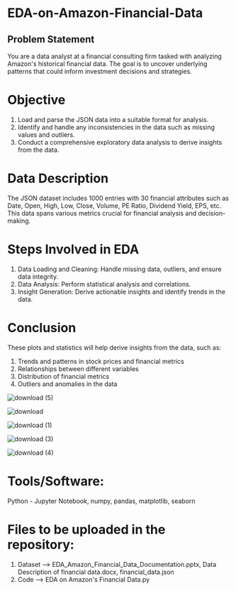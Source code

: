# EDA-on-Amazon-Financial-Data




## Problem Statement

You are a data analyst at a financial consulting firm tasked with analyzing Amazon's historical financial data. The goal is to uncover underlying patterns that could inform investment decisions and strategies.

# Objective

1. Load and parse the JSON data into a suitable format for analysis.
2. Identify and handle any inconsistencies in the data such as missing values and outliers.
3. Conduct a comprehensive exploratory data analysis to derive insights from the data.

# Data Description
The JSON dataset includes 1000 entries with 30 financial attributes such as Date, Open, High, Low, Close, Volume, PE Ratio, Dividend Yield, EPS, etc. This data spans various metrics crucial for financial analysis and decision-making.

# Steps Involved in EDA

1. Data Loading and Cleaning: Handle missing data, outliers, and ensure data integrity.
2. Data Analysis: Perform statistical analysis and correlations.
3. Insight Generation: Derive actionable insights and identify trends in the data.


# Conclusion

These plots and statistics will help derive insights from the data, such as:

1. Trends and patterns in stock prices and financial metrics
2. Relationships between different variables
3. Distribution of financial metrics
4. Outliers and anomalies in the data

![download (5)](https://github.com/user-attachments/assets/867a7cca-ee4d-4731-b957-31d56e3bb01f)


![download](https://github.com/user-attachments/assets/b37b8346-e3a4-4062-bbe5-77e699c3638c)


![download (1)](https://github.com/user-attachments/assets/cbaa728e-140b-45bd-b5c9-64e90656f23e)


![download (3)](https://github.com/user-attachments/assets/e52a2cb2-4a41-4354-98a9-5693cf8d4af2)


![download (4)](https://github.com/user-attachments/assets/7949a696-e06a-48c4-91e2-ecdddcbca7cd)




# Tools/Software:
Python - Jupyter Notebook, numpy, pandas, matplotlib, seaborn

# Files to be uploaded in the repository:
1. Dataset --> EDA_Amazon_Financial_Data_Documentation.pptx, Data Description of financial data.docx, financial_data.json
2. Code --> EDA on Amazon's Financial Data.py


